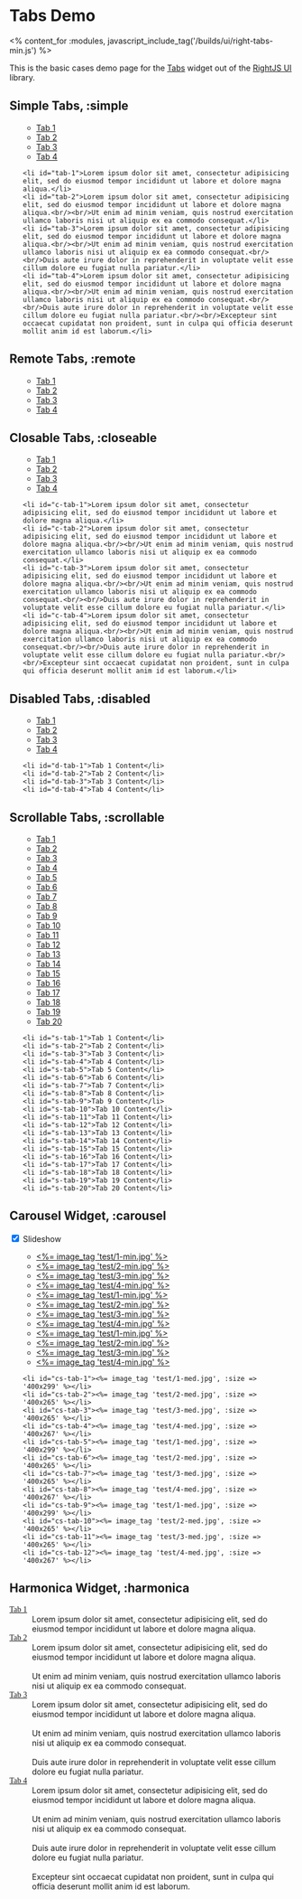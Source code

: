 # Tabs Demo
<% content_for :modules, javascript_include_tag('/builds/ui/right-tabs-min.js') %>

<style type="text/css">
  .right-tabs .right-tabs-panel {
    padding: .5em;
  }
  #carousel-tabs .right-tabs-panel {
    text-align: center;
  }
  #harmonica-tabs dt {
    font-size: 1em;
    font-family: Verdana;
  }
</style>

This is the basic cases demo page for the [Tabs](/ui/tabs) widget out of the [RightJS UI](/ui) library.

## Simple Tabs, :simple

<p>
  <ul id="simple-tabs">
    <ul>
      <li><a href="#tab-1">Tab 1</a></li>
      <li><a href="#tab-2">Tab 2</a></li>
      <li><a href="#tab-3">Tab 3</a></li>
      <li><a href="#tab-4">Tab 4</a></li>
    </ul>
    
    <li id="tab-1">Lorem ipsum dolor sit amet, consectetur adipisicing elit, sed do eiusmod tempor incididunt ut labore et dolore magna aliqua.</li>
    <li id="tab-2">Lorem ipsum dolor sit amet, consectetur adipisicing elit, sed do eiusmod tempor incididunt ut labore et dolore magna aliqua.<br/><br/>Ut enim ad minim veniam, quis nostrud exercitation ullamco laboris nisi ut aliquip ex ea commodo consequat.</li>
    <li id="tab-3">Lorem ipsum dolor sit amet, consectetur adipisicing elit, sed do eiusmod tempor incididunt ut labore et dolore magna aliqua.<br/><br/>Ut enim ad minim veniam, quis nostrud exercitation ullamco laboris nisi ut aliquip ex ea commodo consequat.<br/><br/>Duis aute irure dolor in reprehenderit in voluptate velit esse cillum dolore eu fugiat nulla pariatur.</li>
    <li id="tab-4">Lorem ipsum dolor sit amet, consectetur adipisicing elit, sed do eiusmod tempor incididunt ut labore et dolore magna aliqua.<br/><br/>Ut enim ad minim veniam, quis nostrud exercitation ullamco laboris nisi ut aliquip ex ea commodo consequat.<br/><br/>Duis aute irure dolor in reprehenderit in voluptate velit esse cillum dolore eu fugiat nulla pariatur.<br/><br/>Excepteur sint occaecat cupidatat non proident, sunt in culpa qui officia deserunt mollit anim id est laborum.</li>
  </ul>
</p>
<script type="text/javascript">
// <![CDATA[
  new Tabs('simple-tabs');
// ]]>
</script>


## Remote Tabs, :remote

<p>
  <ul id="remote-tabs">
    <ul>
      <li><a href="#tab-1">Tab 1</a></li>
      <li><a href="#tab-2">Tab 2</a></li>
      <li><a href="#tab-3">Tab 3</a></li>
      <li><a href="#tab-4">Tab 4</a></li>
    </ul>
  </ul>
</p>
<script type="text/javascript">
// <![CDATA[
  new Tabs('remote-tabs', {url: 'content/%{id}', idPrefix: 'r-'});
// ]]>
</script>


## Closable Tabs, :closeable

<p>
  <ul id="closable-tabs">
    <ul>
      <li><a href="#tab-1">Tab 1</a></li>
      <li><a href="#tab-2">Tab 2</a></li>
      <li><a href="#tab-3">Tab 3</a></li>
      <li><a href="#tab-4">Tab 4</a></li>
    </ul>
    
    <li id="c-tab-1">Lorem ipsum dolor sit amet, consectetur adipisicing elit, sed do eiusmod tempor incididunt ut labore et dolore magna aliqua.</li>
    <li id="c-tab-2">Lorem ipsum dolor sit amet, consectetur adipisicing elit, sed do eiusmod tempor incididunt ut labore et dolore magna aliqua.<br/><br/>Ut enim ad minim veniam, quis nostrud exercitation ullamco laboris nisi ut aliquip ex ea commodo consequat.</li>
    <li id="c-tab-3">Lorem ipsum dolor sit amet, consectetur adipisicing elit, sed do eiusmod tempor incididunt ut labore et dolore magna aliqua.<br/><br/>Ut enim ad minim veniam, quis nostrud exercitation ullamco laboris nisi ut aliquip ex ea commodo consequat.<br/><br/>Duis aute irure dolor in reprehenderit in voluptate velit esse cillum dolore eu fugiat nulla pariatur.</li>
    <li id="c-tab-4">Lorem ipsum dolor sit amet, consectetur adipisicing elit, sed do eiusmod tempor incididunt ut labore et dolore magna aliqua.<br/><br/>Ut enim ad minim veniam, quis nostrud exercitation ullamco laboris nisi ut aliquip ex ea commodo consequat.<br/><br/>Duis aute irure dolor in reprehenderit in voluptate velit esse cillum dolore eu fugiat nulla pariatur.<br/><br/>Excepteur sint occaecat cupidatat non proident, sunt in culpa qui officia deserunt mollit anim id est laborum.</li>
  </ul>
</p>
<script type="text/javascript">
// <![CDATA[
  new Tabs('closable-tabs', {closable: true, idPrefix: 'c-'});
// ]]>
</script>

## Disabled Tabs, :disabled

<p>
  <ul id="disabled-tabs">
    <ul>
      <li><a href="#tab-1">Tab 1</a></li>
      <li><a href="#tab-2">Tab 2</a></li>
      <li><a href="#tab-3">Tab 3</a></li>
      <li><a href="#tab-4">Tab 4</a></li>
    </ul>
    
    <li id="d-tab-1">Tab 1 Content</li>
    <li id="d-tab-2">Tab 2 Content</li>
    <li id="d-tab-3">Tab 3 Content</li>
    <li id="d-tab-4">Tab 4 Content</li>
  </ul>
</p>
<script type="text/javascript">
// <![CDATA[
  new Tabs('disabled-tabs', {disabled: 1, idPrefix: 'd-'});
// ]]>
</script>


## Scrollable Tabs, :scrollable

<p>
  <ul id="scrollable-tabs">
    <ul>
      <li><a href="#tab-1">Tab 1</a></li>
      <li><a href="#tab-2">Tab 2</a></li>
      <li><a href="#tab-3">Tab 3</a></li>
      <li><a href="#tab-4">Tab 4</a></li>
      <li><a href="#tab-5">Tab 5</a></li>
      <li><a href="#tab-6">Tab 6</a></li>
      <li><a href="#tab-7">Tab 7</a></li>
      <li><a href="#tab-8">Tab 8</a></li>
      <li><a href="#tab-9">Tab 9</a></li>
      <li><a href="#tab-10">Tab 10</a></li>
      <li><a href="#tab-11">Tab 11</a></li>
      <li><a href="#tab-12">Tab 12</a></li>
      <li><a href="#tab-13">Tab 13</a></li>
      <li><a href="#tab-14">Tab 14</a></li>
      <li><a href="#tab-15">Tab 15</a></li>
      <li><a href="#tab-16">Tab 16</a></li>
      <li><a href="#tab-17">Tab 17</a></li>
      <li><a href="#tab-18">Tab 18</a></li>
      <li><a href="#tab-19">Tab 19</a></li>
      <li><a href="#tab-20">Tab 20</a></li>
    </ul>
    
    <li id="s-tab-1">Tab 1 Content</li>
    <li id="s-tab-2">Tab 2 Content</li>
    <li id="s-tab-3">Tab 3 Content</li>
    <li id="s-tab-4">Tab 4 Content</li>
    <li id="s-tab-5">Tab 5 Content</li>
    <li id="s-tab-6">Tab 6 Content</li>
    <li id="s-tab-7">Tab 7 Content</li>
    <li id="s-tab-8">Tab 8 Content</li>
    <li id="s-tab-9">Tab 9 Content</li>
    <li id="s-tab-10">Tab 10 Content</li>
    <li id="s-tab-11">Tab 11 Content</li>
    <li id="s-tab-12">Tab 12 Content</li>
    <li id="s-tab-13">Tab 13 Content</li>
    <li id="s-tab-14">Tab 14 Content</li>
    <li id="s-tab-15">Tab 15 Content</li>
    <li id="s-tab-16">Tab 16 Content</li>
    <li id="s-tab-17">Tab 17 Content</li>
    <li id="s-tab-18">Tab 18 Content</li>
    <li id="s-tab-19">Tab 19 Content</li>
    <li id="s-tab-20">Tab 20 Content</li>
  </ul>
</p>
<script type="text/javascript">
// <![CDATA[
  new Tabs('scrollable-tabs', {scrollTabs: true, idPrefix: 's-'});
// ]]>
</script>

## Carousel Widget, :carousel

<p>
  <label for="slideshow-swapper">
    <input type="checkbox" id="slideshow-swapper" checked="false" />
    Slideshow
  </label>
  <ul id="carousel-tabs" class="right-tabs-carousel">
    <ul>
      <li><a href="#tab-1"><%= image_tag 'test/1-min.jpg' %></a></li>
      <li><a href="#tab-2"><%= image_tag 'test/2-min.jpg' %></a></li>
      <li><a href="#tab-3"><%= image_tag 'test/3-min.jpg' %></a></li>
      <li><a href="#tab-4"><%= image_tag 'test/4-min.jpg' %></a></li>
      <li><a href="#tab-5"><%= image_tag 'test/1-min.jpg' %></a></li>
      <li><a href="#tab-6"><%= image_tag 'test/2-min.jpg' %></a></li>
      <li><a href="#tab-7"><%= image_tag 'test/3-min.jpg' %></a></li>
      <li><a href="#tab-8"><%= image_tag 'test/4-min.jpg' %></a></li>
      <li><a href="#tab-9"><%= image_tag 'test/1-min.jpg' %></a></li>
      <li><a href="#tab-10"><%= image_tag 'test/2-min.jpg' %></a></li>
      <li><a href="#tab-11"><%= image_tag 'test/3-min.jpg' %></a></li>
      <li><a href="#tab-12"><%= image_tag 'test/4-min.jpg' %></a></li>
    </ul>
    
    <li id="cs-tab-1"><%= image_tag 'test/1-med.jpg', :size => '400x299' %></li>
    <li id="cs-tab-2"><%= image_tag 'test/2-med.jpg', :size => '400x265' %></li>
    <li id="cs-tab-3"><%= image_tag 'test/3-med.jpg', :size => '400x265' %></li>
    <li id="cs-tab-4"><%= image_tag 'test/4-med.jpg', :size => '400x267' %></li>
    <li id="cs-tab-5"><%= image_tag 'test/1-med.jpg', :size => '400x299' %></li>
    <li id="cs-tab-6"><%= image_tag 'test/2-med.jpg', :size => '400x265' %></li>
    <li id="cs-tab-7"><%= image_tag 'test/3-med.jpg', :size => '400x265' %></li>
    <li id="cs-tab-8"><%= image_tag 'test/4-med.jpg', :size => '400x267' %></li>
    <li id="cs-tab-9"><%= image_tag 'test/1-med.jpg', :size => '400x299' %></li>
    <li id="cs-tab-10"><%= image_tag 'test/2-med.jpg', :size => '400x265' %></li>
    <li id="cs-tab-11"><%= image_tag 'test/3-med.jpg', :size => '400x265' %></li>
    <li id="cs-tab-12"><%= image_tag 'test/4-med.jpg', :size => '400x267' %></li>
  </ul>
</p>
<script type="text/javascript">
// <![CDATA[
  var tabs = new Tabs('carousel-tabs', {idPrefix: 'cs-'});
  var slideshow = $('slideshow-swapper').onChange(function() {
    if (this.checked) tabs.startLoop(2000);
    else tabs.stopLoop();
  });
  slideshow.checked = false;
  slideshow.fire('change');
// ]]>
</script>

## Harmonica Widget, :harmonica

<p>
  <dl id="harmonica-tabs">
    <dt><a href="#tab-1">Tab 1</a></dt>
    <dd>Lorem ipsum dolor sit amet, consectetur adipisicing elit, sed do eiusmod tempor incididunt ut labore et dolore magna aliqua.</dd>
    <dt><a href="#tab-2">Tab 2</a></dt>
    <dd>Lorem ipsum dolor sit amet, consectetur adipisicing elit, sed do eiusmod tempor incididunt ut labore et dolore magna aliqua.<br/><br/>Ut enim ad minim veniam, quis nostrud exercitation ullamco laboris nisi ut aliquip ex ea commodo consequat.</dd>
    <dt><a href="#tab-3">Tab 3</a></dt>
    <dd>Lorem ipsum dolor sit amet, consectetur adipisicing elit, sed do eiusmod tempor incididunt ut labore et dolore magna aliqua.<br/><br/>Ut enim ad minim veniam, quis nostrud exercitation ullamco laboris nisi ut aliquip ex ea commodo consequat.<br/><br/>Duis aute irure dolor in reprehenderit in voluptate velit esse cillum dolore eu fugiat nulla pariatur.</dd>
    <dt><a href="#tab-4">Tab 4</a></dt>
    <dd>Lorem ipsum dolor sit amet, consectetur adipisicing elit, sed do eiusmod tempor incididunt ut labore et dolore magna aliqua.<br/><br/>Ut enim ad minim veniam, quis nostrud exercitation ullamco laboris nisi ut aliquip ex ea commodo consequat.<br/><br/>Duis aute irure dolor in reprehenderit in voluptate velit esse cillum dolore eu fugiat nulla pariatur.<br/><br/>Excepteur sint occaecat cupidatat non proident, sunt in culpa qui officia deserunt mollit anim id est laborum.</dd>
  </dl>
</p>
<script type="text/javascript">
// <![CDATA[
  new Tabs('harmonica-tabs');
// ]]>
</script>

<div style="height: 16em"></div>